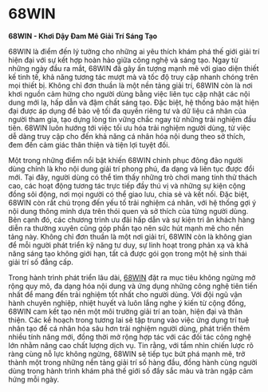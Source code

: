 # 68WIN

**68WIN - Khơi Dậy Đam Mê Giải Trí Sáng Tạo**

68WIN là điểm đến lý tưởng cho những ai yêu thích khám phá thế giới giải trí hiện đại với sự kết hợp hoàn hảo giữa công nghệ và sáng tạo. Ngay từ những ngày đầu ra mắt, 68WIN đã gây ấn tượng mạnh mẽ với giao diện thiết kế tinh tế, khả năng tương tác mượt mà và tốc độ truy cập nhanh chóng trên mọi thiết bị. Không chỉ đơn thuần là một nền tảng giải trí, 68WIN còn là nơi khơi nguồn cảm hứng cho người dùng bằng việc liên tục cập nhật các nội dung mới lạ, hấp dẫn và đậm chất sáng tạo. Đặc biệt, hệ thống bảo mật hiện đại được áp dụng để bảo vệ tối đa quyền riêng tư và dữ liệu cá nhân của người tham gia, tạo dựng lòng tin vững chắc ngay từ những trải nghiệm đầu tiên. 68WIN luôn hướng tới việc tối ưu hóa trải nghiệm người dùng, từ việc dễ dàng truy cập cho đến khả năng cá nhân hóa nội dung theo sở thích, đem đến cảm giác thân thiện và tiện lợi tuyệt đối.

Một trong những điểm nổi bật khiến 68WIN chinh phục đông đảo người dùng chính là kho nội dung giải trí phong phú, đa dạng và liên tục được đổi mới. Tại đây, người dùng có thể tìm thấy những trò chơi mang tính thử thách cao, các hoạt động tương tác trực tiếp đầy thú vị và những sự kiện cộng đồng sôi động, nơi mọi người có thể giao lưu, chia sẻ và kết nối. Đặc biệt, 68WIN còn rất chú trọng đến yếu tố trải nghiệm cá nhân, với hệ thống gợi ý nội dung thông minh dựa trên thói quen và sở thích của từng người dùng. Bên cạnh đó, các chương trình ưu đãi hấp dẫn và sự kiện tri ân khách hàng diễn ra thường xuyên cũng góp phần tạo nên sức hút mạnh mẽ cho nền tảng này. Không chỉ đơn thuần là một nơi giải trí, 68WIN còn là không gian để mỗi người phát triển kỹ năng tư duy, sự linh hoạt trong phản xạ và khả năng sáng tạo không giới hạn, tất cả được gói gọn trong một hệ sinh thái giải trí số đẳng cấp.

Trong hành trình phát triển lâu dài, <a href="https://68win-vi.com">68WIN</a> đặt ra mục tiêu không ngừng mở rộng quy mô, đa dạng hóa nội dung và ứng dụng những công nghệ tiên tiến nhất để mang đến trải nghiệm tốt nhất cho người dùng. Với đội ngũ vận hành chuyên nghiệp, nhiệt huyết và luôn lắng nghe ý kiến từ cộng đồng, 68WIN cam kết tạo nên một môi trường giải trí an toàn, hiện đại và thân thiện. Các kế hoạch trong tương lai sẽ tập trung vào việc ứng dụng trí tuệ nhân tạo để cá nhân hóa sâu hơn trải nghiệm người dùng, phát triển thêm nhiều tính năng mới, đồng thời mở rộng hợp tác với các đối tác công nghệ lớn nhằm nâng cao chất lượng dịch vụ. Tin rằng, với tầm nhìn chiến lược rõ ràng cùng nỗ lực không ngừng, 68WIN sẽ tiếp tục bứt phá mạnh mẽ, trở thành một trong những nền tảng giải trí số hàng đầu, đồng hành cùng người dùng trong hành trình khám phá thế giới số đầy sắc màu và tràn ngập cảm hứng mỗi ngày.
